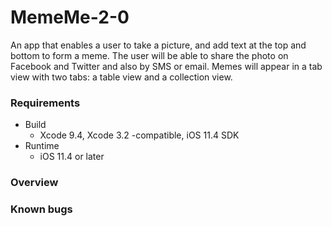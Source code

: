 # MemeMe-2-0
An app that enables a user to take a picture, and add text at the top and bottom to form a meme. The user will be able to share the photo on Facebook and Twitter and also by SMS or email. Memes will appear in a tab view with two tabs: a table view and a collection view.

### Requirements
- Build
  * Xcode 9.4, Xcode 3.2 -compatible, iOS 11.4 SDK
- Runtime
  * iOS 11.4 or later

### Overview




### Known bugs
